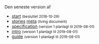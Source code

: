 Den seneste version af
- [start](start.html) <small>(besluttet 2018-10-29)</small>
- [stories](userstories.xlsx) [meta](stories.html) <small>(living document)</small>
- [specification](spec.html) <small>(version 1 planlagt til 2019-08-01)</small>
- [intro](intro.html) <small>(version 1 planlagt til 2019-08-01)</small>
- [guide](guide.html) <small>(version 1 planlagt til 2019-08-01)</small>
